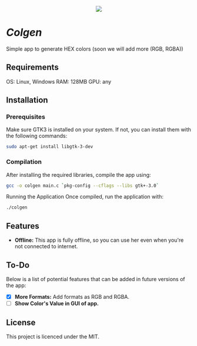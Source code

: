 <p align="center">
  <img src="https://img.shields.io/badge/LICENSE-MIT-green"/>
</p>

# ***Colgen***

Simple app to generate HEX colors (soon we will add more (RGB, RGBA))

## Requirements

OS: Linux, Windows
RAM: 128MB
GPU: any

## Installation

### Prerequisites
Make sure GTK3 is installed on your system. If not, you can install them with the following commands:
```bash
sudo apt-get install libgtk-3-dev
```

### Compilation
After installing the required libraries, compile the app using:

```bash
gcc -o colgen main.c `pkg-config --cflags --libs gtk+-3.0`
```

Running the Application
Once compiled, run the application with:
```bash
./colgen
```

## Features
- **Offline:** This app is fully offline, so you can use her even when you're not connected to internet.

## To-Do
Below is a list of potential features that can be added in future versions of the app:

- [X] **More Formats:** Add formats as RGB and RGBA.
- [ ] **Show Color's Value in GUI of app.**

## License

This project is licenced under the MIT.
